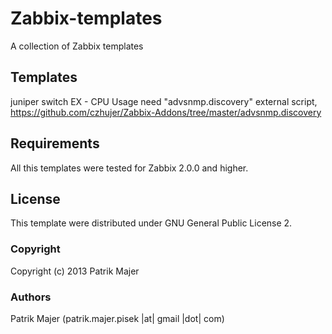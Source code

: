 Zabbix-templates
=========

A collection of Zabbix templates


Templates
-----

juniper switch EX - CPU Usage
    need "advsnmp.discovery" external script, https://github.com/czhujer/Zabbix-Addons/tree/master/advsnmp.discovery

Requirements
-----

All this templates were tested for Zabbix 2.0.0 and higher.

License
-------

This template were distributed under GNU General Public License 2.

### Copyright

Copyright (c) 2013 Patrik Majer
  
### Authors

Patrik Majer
      (patrik.majer.pisek |at| gmail |dot| com)
